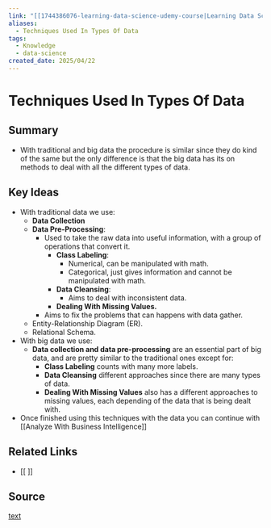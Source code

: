 ```yaml
---
link: "[[1744386076-learning-data-science-udemy-course|Learning Data Science Udemy Course]]"
aliases:
  - Techniques Used In Types Of Data
tags:
  - Knowledge
  - data-science
created_date: 2025/04/22
---
```

# Techniques Used In Types Of Data
## Summary
- With traditional and big data the procedure is similar since they do kind of the same but the only difference is that the big data has its on methods to deal with all the different types of data.
## Key Ideas
- With traditional data we use:
	- **Data Collection**
	- **Data Pre-Processing**:
		- Used to take the raw data into useful information, with a group of operations that convert it.
			- **Class Labeling**:
				- Numerical, can be manipulated with math.
				- Categorical, just gives information and cannot be manipulated with math.
			- **Data Cleansing**:
				- Aims to deal with inconsistent data.
			- **Dealing With Missing Values.**
		- Aims to fix the problems that can happens with data gather.
	- Entity-Relationship Diagram (ER).
	- Relational Schema.
- With big data we use:
	- **Data collection and data pre-processing** are an essential part of big data, and are pretty similar to the traditional ones except for:
		- **Class Labeling** counts with many more labels.
		- **Data Cleansing** different approaches since there are many types of data.
		- **Dealing With Missing Values** also has a different approaches to missing values, each depending of the data that is being dealt with.
- Once finished using this techniques with the data you can continue with [[Analyze With Business Intelligence]]
## Related Links
- [[ ]]
## Source
[text](url) 